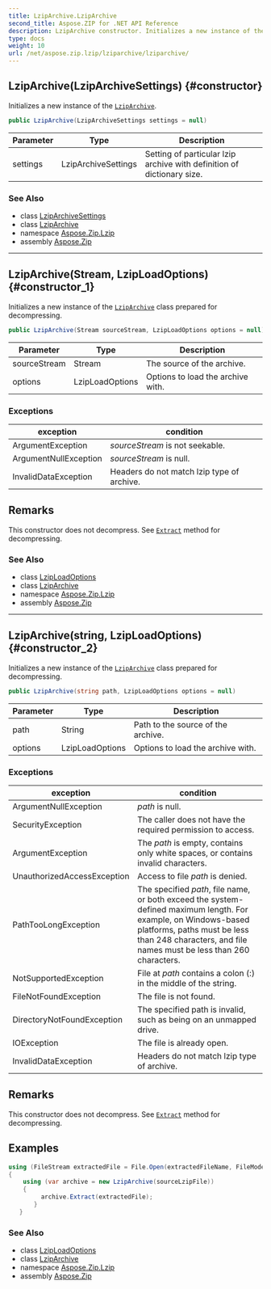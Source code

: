 ```yaml
---
title: LzipArchive.LzipArchive
second_title: Aspose.ZIP for .NET API Reference
description: LzipArchive constructor. Initializes a new instance of the LzipArchive
type: docs
weight: 10
url: /net/aspose.zip.lzip/lziparchive/lziparchive/
---
```

## LzipArchive(LzipArchiveSettings) {#constructor}

Initializes a new instance of the [`LzipArchive`](../).

```csharp
public LzipArchive(LzipArchiveSettings settings = null)
```

| Parameter | Type | Description |
| --- | --- | --- |
| settings | LzipArchiveSettings | Setting of particular lzip archive with definition of dictionary size. |

### See Also

* class [LzipArchiveSettings](../../lziparchivesettings/)
* class [LzipArchive](../)
* namespace [Aspose.Zip.Lzip](../../lziparchive/)
* assembly [Aspose.Zip](../../../)

---

## LzipArchive(Stream, LzipLoadOptions) {#constructor_1}

Initializes a new instance of the [`LzipArchive`](../) class prepared for decompressing.

```csharp
public LzipArchive(Stream sourceStream, LzipLoadOptions options = null)
```

| Parameter | Type | Description |
| --- | --- | --- |
| sourceStream | Stream | The source of the archive. |
| options | LzipLoadOptions | Options to load the archive with. |

### Exceptions

| exception | condition |
| --- | --- |
| ArgumentException | *sourceStream* is not seekable. |
| ArgumentNullException | *sourceStream* is null. |
| InvalidDataException | Headers do not match lzip type of archive. |

## Remarks

This constructor does not decompress. See [`Extract`](../extract/) method for decompressing.

### See Also

* class [LzipLoadOptions](../../lziploadoptions/)
* class [LzipArchive](../)
* namespace [Aspose.Zip.Lzip](../../lziparchive/)
* assembly [Aspose.Zip](../../../)

---

## LzipArchive(string, LzipLoadOptions) {#constructor_2}

Initializes a new instance of the [`LzipArchive`](../) class prepared for decompressing.

```csharp
public LzipArchive(string path, LzipLoadOptions options = null)
```

| Parameter | Type | Description |
| --- | --- | --- |
| path | String | Path to the source of the archive. |
| options | LzipLoadOptions | Options to load the archive with. |

### Exceptions

| exception | condition |
| --- | --- |
| ArgumentNullException | *path* is null. |
| SecurityException | The caller does not have the required permission to access. |
| ArgumentException | The *path* is empty, contains only white spaces, or contains invalid characters. |
| UnauthorizedAccessException | Access to file *path* is denied. |
| PathTooLongException | The specified *path*, file name, or both exceed the system-defined maximum length. For example, on Windows-based platforms, paths must be less than 248 characters, and file names must be less than 260 characters. |
| NotSupportedException | File at *path* contains a colon (:) in the middle of the string. |
| FileNotFoundException | The file is not found. |
| DirectoryNotFoundException | The specified path is invalid, such as being on an unmapped drive. |
| IOException | The file is already open. |
| InvalidDataException | Headers do not match lzip type of archive. |

## Remarks

This constructor does not decompress. See [`Extract`](../extract/) method for decompressing.

## Examples

```csharp
using (FileStream extractedFile = File.Open(extractedFileName, FileMode.Create))
{
    using (var archive = new LzipArchive(sourceLzipFile))
    {
         archive.Extract(extractedFile);
       }
   }
```

### See Also

* class [LzipLoadOptions](../../lziploadoptions/)
* class [LzipArchive](../)
* namespace [Aspose.Zip.Lzip](../../lziparchive/)
* assembly [Aspose.Zip](../../../)


